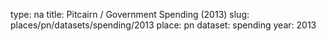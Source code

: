 type: na
title: Pitcairn / Government Spending (2013)
slug: places/pn/datasets/spending/2013
place: pn
dataset: spending
year: 2013
